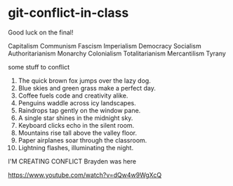 # git-conflict-in-class


Good luck on the final!

Capitalism
Communism
Fascism
Imperialism
Democracy
Socialism
Authoritarianism
Monarchy
Colonialism
Totalitarianism
Mercantilism
Tyrany

some stuff to conflict

1. The quick brown fox jumps over the lazy dog.
2. Blue skies and green grass make a perfect day.
3. Coffee fuels code and creativity alike.
4. Penguins waddle across icy landscapes.
5. Raindrops tap gently on the window pane.
6. A single star shines in the midnight sky.
7. Keyboard clicks echo in the silent room.
8. Mountains rise tall above the valley floor.
9. Paper airplanes soar through the classroom.
10. Lightning flashes, illuminating the night.

I'M CREATING CONFLICT
Brayden was here


https://www.youtube.com/watch?v=dQw4w9WgXcQ